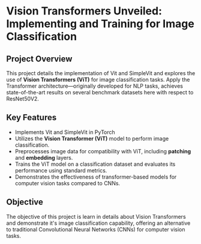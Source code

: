 # Vision Transformers Unveiled: Implementing and Training for Image Classification

## Project Overview
This project details the implementation of Vit and SimpleVit and explores the use of **Vision Transformers (ViT)** for image classification tasks. Apply the Transformer architecture—originally developed for NLP tasks, achieves state-of-the-art results on several benchmark datasets here with respect to ResNet50V2.

## Key Features
- Implements Vit and SimpleVit in PyTorch
- Utilizes the **Vision Transformer (ViT)** model to perform image classification.
- Preprocesses image data for compatibility with ViT, including **patching** and **embedding** layers.
- Trains the ViT model on a classification dataset and evaluates its performance using standard metrics.
- Demonstrates the effectiveness of transformer-based models for computer vision tasks compared to CNNs.

## Objective
The objective of this project is learn in details about Vision Transformers and demonstrate it's image classification capability, offering an alternative to traditional Convolutional Neural Networks (CNNs) for computer vision tasks.

